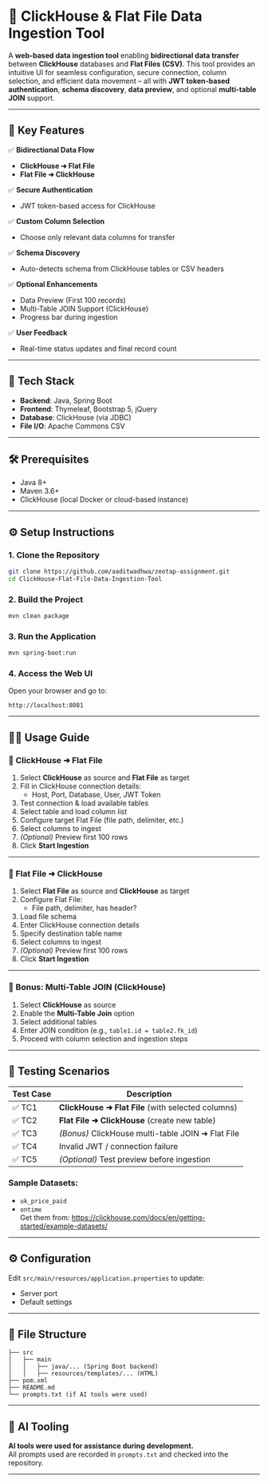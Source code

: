 # 🚀 ClickHouse & Flat File Data Ingestion Tool

A **web-based data ingestion tool** enabling **bidirectional data transfer** between **ClickHouse** databases and **Flat Files (CSV)**. This tool provides an intuitive UI for seamless configuration, secure connection, column selection, and efficient data movement – all with **JWT token-based authentication**, **schema discovery**, **data preview**, and optional **multi-table JOIN** support.

---

## 🌟 Key Features

✅ **Bidirectional Data Flow**  
- **ClickHouse ➜ Flat File**  
- **Flat File ➜ ClickHouse**

✅ **Secure Authentication**  
- JWT token-based access for ClickHouse

✅ **Custom Column Selection**  
- Choose only relevant data columns for transfer

✅ **Schema Discovery**  
- Auto-detects schema from ClickHouse tables or CSV headers

✅ **Optional Enhancements**  
- Data Preview (First 100 records)  
- Multi-Table JOIN Support (ClickHouse)  
- Progress bar during ingestion

✅ **User Feedback**  
- Real-time status updates and final record count

---

## 🧰 Tech Stack

- **Backend**: Java, Spring Boot  
- **Frontend**: Thymeleaf, Bootstrap 5, jQuery  
- **Database**: ClickHouse (via JDBC)  
- **File I/O**: Apache Commons CSV

---

## 🛠️ Prerequisites

- Java 8+
- Maven 3.6+
- ClickHouse (local Docker or cloud-based instance)

---

## ⚙️ Setup Instructions

### 1. Clone the Repository

```bash
git clone https://github.com/aaditwadhwa/zeotap-assignment.git
cd ClickHouse-Flat-File-Data-Ingestion-Tool
```

### 2. Build the Project

```bash
mvn clean package
```

### 3. Run the Application

```bash
mvn spring-boot:run
```

### 4. Access the Web UI

Open your browser and go to:

```
http://localhost:8081
```

---

## 🧑‍💻 Usage Guide

### 🔁 ClickHouse ➜ Flat File

1. Select **ClickHouse** as source and **Flat File** as target  
2. Fill in ClickHouse connection details:
   - Host, Port, Database, User, JWT Token  
3. Test connection & load available tables  
4. Select table and load column list  
5. Configure target Flat File (file path, delimiter, etc.)  
6. Select columns to ingest  
7. *(Optional)* Preview first 100 rows  
8. Click **Start Ingestion**

---

### 🔄 Flat File ➜ ClickHouse

1. Select **Flat File** as source and **ClickHouse** as target  
2. Configure Flat File:
   - File path, delimiter, has header?  
3. Load file schema  
4. Enter ClickHouse connection details  
5. Specify destination table name  
6. Select columns to ingest  
7. *(Optional)* Preview first 100 rows  
8. Click **Start Ingestion**

---

### 🔗 Bonus: Multi-Table JOIN (ClickHouse)

1. Select **ClickHouse** as source  
2. Enable the **Multi-Table Join** option  
3. Select additional tables  
4. Enter JOIN condition (e.g., `table1.id = table2.fk_id`)  
5. Proceed with column selection and ingestion steps

---

## 🧪 Testing Scenarios

| Test Case | Description |
|-----------|-------------|
| ✅ TC1 | **ClickHouse ➜ Flat File** (with selected columns) |
| ✅ TC2 | **Flat File ➜ ClickHouse** (create new table) |
| ✅ TC3 | *(Bonus)* ClickHouse multi-table JOIN ➜ Flat File |
| ✅ TC4 | Invalid JWT / connection failure |
| ✅ TC5 | *(Optional)* Test preview before ingestion |

### Sample Datasets:

- `uk_price_paid`  
- `ontime`  
Get them from: https://clickhouse.com/docs/en/getting-started/example-datasets/

---

## ⚙️ Configuration

Edit `src/main/resources/application.properties` to update:

- Server port  
- Default settings  

---

## 📂 File Structure

```
├── src
│   ├── main
│   │   ├── java/... (Spring Boot backend)
│   │   ├── resources/templates/... (HTML)
├── pom.xml
├── README.md
└── prompts.txt (if AI tools were used)
```

---

## 🤖 AI Tooling

**AI tools were used for assistance during development.**  
All prompts used are recorded in `prompts.txt` and checked into the repository.

---



